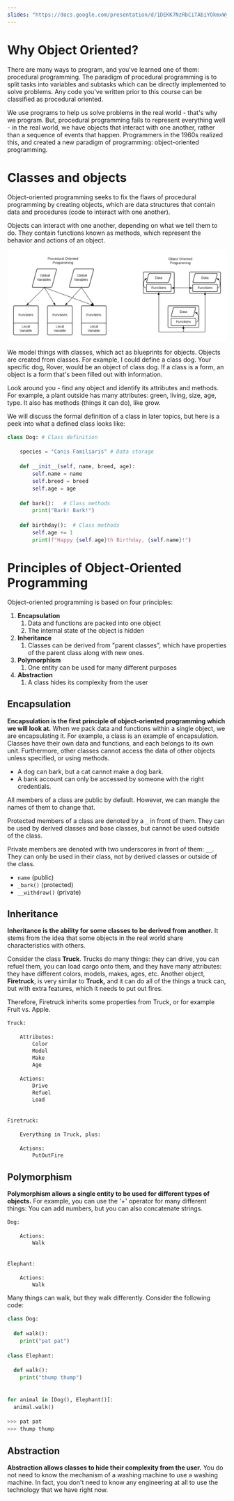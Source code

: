 ```yaml
---
slides: "https://docs.google.com/presentation/d/1DEKK7NzRbCiTAbiYOkmxWyrfgniQQKUUw5Zl1IUG-8M"
---
```


# Why Object Oriented?
There are many ways to program, and you've learned one of them: procedural programming. The paradigm of procedural programming is to split tasks into variables and subtasks which can be directly implemented to solve problems. Any code you've written prior to this course can be classified as procedural oriented.

We use programs to help us solve problems in the real world - that's why we program. But, procedural programming fails to represent everything well - in the real world, we have objects that interact with one another, rather than a sequence of events that happen. Programmers in the 1960s realized this, and created a new paradigm of programming: object-oriented programming. 
# Classes and objects
Object-oriented programming seeks to fix the flaws of procedural programming by creating objects, which are data structures that contain data and procedures (code to interact with one another). 

Objects can interact with one another, depending on what we tell them to do. They contain functions known as methods, which represent the behavior and actions of an object. 

![](object-oriented/popvsoop.png)


We model things with classes, which act as blueprints for objects. Objects are created from classes. For example, I could define a class dog. Your specific dog, Rover, would be an object of class dog. If a class is a form, an object is a form that's been filled out with information. 

Look around you - find any object and identify its attributes and methods. 
For example, a plant outside has many attributes: green, living, size, age, type. It also has methods (things it can do), like grow. 

We will discuss the formal definition of a class in later topics, but here is a peek into what a defined class looks like:
```python
class Dog: # Class definition

	species = "Canis Familiaris" # Data storage
	
	def __init__(self, name, breed, age):
		self.name = name
		self.breed = breed
		self.age = age
		
	def bark():   # Class methods
		print("Bark! Bark!")
		
	def birthday():  # Class methods
		self.age += 1
		print(f"Happy {self.age}th Birthday, {self.name}!")
```

# Principles of Object-Oriented Programming

Object-oriented programming is based on four principles:

1. **Encapsulation**
	1. Data and functions are packed into one object
	2. The internal state of the object is hidden
2. **Inheritance**
	1. Classes can be derived from "parent classes", which have properties of the parent class along with new ones.
3. **Polymorphism**
	1. One entity can be used for many different purposes
4. **Abstraction**
	1. A class hides its complexity from the user

## Encapsulation

**Encapsulation is the first principle of object-oriented programming which we will look at.** When we pack data and functions within a single object, we are encapsulating it. For example, a class is an example of encapsulation. Classes have their own data and functions, and each belongs to its own unit. Furthermore, other classes cannot access the data of other objects unless specified, or using methods.

- A dog can bark, but a cat cannot make a dog bark.
- A bank account can only be accessed by someone with the right credentials. 

All members of a class are public by default. However, we can mangle the names of them to change that.

Protected members of a class are denoted by a `_` in front of them. They can be used by derived classes and base classes, but cannot be used outside of the class.

Private members are denoted with two underscores in front of them: `__`. They can only be used in their class, not by derived classes or outside of the class.

- `name` (public)
- `_bark()` (protected)
- `__withdraw()` (private)

## Inheritance

**Inheritance is the ability for some classes to be derived from another.** It stems from the idea that some objects in the real world share characteristics with others.

Consider the class **Truck**. Trucks do many things: they can drive, you can refuel them, you can load cargo onto them, and they have many attributes: they have different colors, models, makes, ages, etc. Another object, **Firetruck**, is very similar to **Truck,** and it can do all of the things a truck can, but with extra features, which it needs to put out fires.

Therefore, Firetruck inherits some properties from Truck, or for example Fruit vs. Apple.

```
Truck:

	Attributes:
		Color
		Model
		Make
		Age

	Actions:
		Drive
		Refuel
		Load


Firetruck:

	Everything in Truck, plus:
	
	Actions:
		PutOutFire
```

## Polymorphism

**Polymorphism allows a single entity to be used for different types of objects.** For example, you can use the '+' operator for many different things: You can add numbers, but you can also concatenate strings. 

```
Dog:

	Actions:
		Walk 


Elephant:

	Actions:
		Walk 
```

Many things can walk, but they walk differently. Consider the following code:

```python
class Dog:

  def walk():
    print("pat pat")
    
class Elephant:

  def walk():
    print("thump thump")
    

for animal in [Dog(), Elephant()]:
  animal.walk()

>>> pat pat
>>> thump thump
```

## Abstraction

**Abstraction allows classes to hide their complexity from the user.** You do not need to know the mechanism of a washing machine to use a washing machine. In fact, you don't need to know any engineering at all to use the technology that we have right now. 
